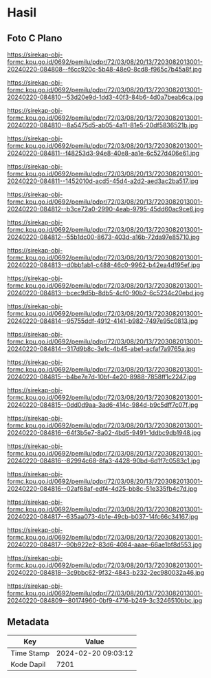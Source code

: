 # Hasil

## Foto C Plano

https://sirekap-obj-formc.kpu.go.id/0692/pemilu/pdpr/72/03/08/20/13/7203082013001-20240220-084808--f6cc920c-5b48-48e0-8cd8-f965c7b45a8f.jpg

https://sirekap-obj-formc.kpu.go.id/0692/pemilu/pdpr/72/03/08/20/13/7203082013001-20240220-084810--53d20e9d-1dd3-40f3-84b6-4d0a7beab6ca.jpg

https://sirekap-obj-formc.kpu.go.id/0692/pemilu/pdpr/72/03/08/20/13/7203082013001-20240220-084810--8a5475d5-ab05-4a11-81e5-20df5836521b.jpg

https://sirekap-obj-formc.kpu.go.id/0692/pemilu/pdpr/72/03/08/20/13/7203082013001-20240220-084811--f48253d3-94e8-40e8-aa1e-6c527d406e61.jpg

https://sirekap-obj-formc.kpu.go.id/0692/pemilu/pdpr/72/03/08/20/13/7203082013001-20240220-084811--1452010d-acd5-45d4-a2d2-aed3ac2ba517.jpg

https://sirekap-obj-formc.kpu.go.id/0692/pemilu/pdpr/72/03/08/20/13/7203082013001-20240220-084812--b3ce72a0-2990-4eab-9795-45dd60ac9ce6.jpg

https://sirekap-obj-formc.kpu.go.id/0692/pemilu/pdpr/72/03/08/20/13/7203082013001-20240220-084812--55b1dc00-8673-403d-a16b-72da97e85710.jpg

https://sirekap-obj-formc.kpu.go.id/0692/pemilu/pdpr/72/03/08/20/13/7203082013001-20240220-084813--d0bb1ab1-c488-46c0-9962-b42ea4d195ef.jpg

https://sirekap-obj-formc.kpu.go.id/0692/pemilu/pdpr/72/03/08/20/13/7203082013001-20240220-084813--bcec9d5b-8db5-4cf0-90b2-6c5234c20ebd.jpg

https://sirekap-obj-formc.kpu.go.id/0692/pemilu/pdpr/72/03/08/20/13/7203082013001-20240220-084814--95755ddf-4912-4141-b982-7497e95c0813.jpg

https://sirekap-obj-formc.kpu.go.id/0692/pemilu/pdpr/72/03/08/20/13/7203082013001-20240220-084814--317d9b8c-3e1c-4b45-abe1-acfaf7a9765a.jpg

https://sirekap-obj-formc.kpu.go.id/0692/pemilu/pdpr/72/03/08/20/13/7203082013001-20240220-084815--b4be7e7d-10bf-4e20-8988-7858ff1c2247.jpg

https://sirekap-obj-formc.kpu.go.id/0692/pemilu/pdpr/72/03/08/20/13/7203082013001-20240220-084815--0dd0d9aa-3ad6-414c-984d-b9c5dff7c07f.jpg

https://sirekap-obj-formc.kpu.go.id/0692/pemilu/pdpr/72/03/08/20/13/7203082013001-20240220-084816--64f3b5e7-8a02-4bd5-9491-1ddbc9db1948.jpg

https://sirekap-obj-formc.kpu.go.id/0692/pemilu/pdpr/72/03/08/20/13/7203082013001-20240220-084816--82994c68-8fa3-4428-90bd-6d1f7c0583c1.jpg

https://sirekap-obj-formc.kpu.go.id/0692/pemilu/pdpr/72/03/08/20/13/7203082013001-20240220-084816--02af68af-edf4-4d25-bb8c-51e335fb4c7d.jpg

https://sirekap-obj-formc.kpu.go.id/0692/pemilu/pdpr/72/03/08/20/13/7203082013001-20240220-084817--635aa073-4b1e-49cb-b037-14fc66c34167.jpg

https://sirekap-obj-formc.kpu.go.id/0692/pemilu/pdpr/72/03/08/20/13/7203082013001-20240220-084817--90b922e2-83d6-4084-aaae-66ae1bf8d553.jpg

https://sirekap-obj-formc.kpu.go.id/0692/pemilu/pdpr/72/03/08/20/13/7203082013001-20240220-084818--3c9bbc62-9f32-4843-b232-2ec980032a46.jpg

https://sirekap-obj-formc.kpu.go.id/0692/pemilu/pdpr/72/03/08/20/13/7203082013001-20240220-084809--80174960-0bf9-4716-b249-3c3246510bbc.jpg


## Metadata

| Key        | Value               |
| ---------- | ------------------- |
| Time Stamp | 2024-02-20 09:03:12 |
| Kode Dapil | 7201                |



